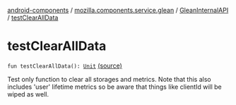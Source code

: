 [android-components](../../index.md) / [mozilla.components.service.glean](../index.md) / [GleanInternalAPI](index.md) / [testClearAllData](./test-clear-all-data.md)

# testClearAllData

`fun testClearAllData(): `[`Unit`](https://kotlinlang.org/api/latest/jvm/stdlib/kotlin/-unit/index.html) [(source)](https://github.com/mozilla-mobile/android-components/blob/master/components/service/glean/src/main/java/mozilla/components/service/glean/Glean.kt#L278)

Test only function to clear all storages and metrics.  Note that this also includes 'user'
lifetime metrics so be aware that things like clientId will be wiped as well.

